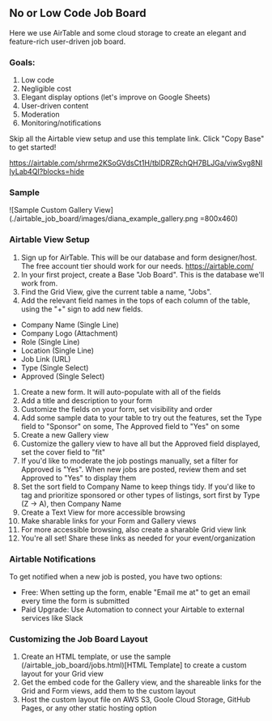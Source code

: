 ## No or Low Code Job Board

Here we use AirTable and some cloud storage to create an elegant and feature-rich user-driven job board.

### Goals:
1. Low code
1. Negligible cost
1. Elegant display options (let's improve on Google Sheets)
1. User-driven content
1. Moderation
1. Monitoring/notifications

Skip all the Airtable view setup and use this template link. Click "Copy Base" to get started!

https://airtable.com/shrme2KSoGVdsCt1H/tblDRZRchQH7BLJGa/viwSvg8NIIyLab4QI?blocks=hide

### Sample

![Sample Custom Gallery View](./airtable_job_board/images/diana_example_gallery.png =800x460)

### Airtable View Setup
1. Sign up for AirTable. This will be our database and form designer/host. The free account tier should work for our needs.
https://airtable.com/
1. In your first project, create a Base "Job Board". This is the database we'll work from.
1. Find the Grid View, give the current table a name, "Jobs".
1. Add the relevant field names in the tops of each column of the table, using the "+" sign to add new fields.
  - Company Name (Single Line)
  - Company Logo (Attachment)
  - Role (Single Line)
  - Location (Single Line)
  - Job Link (URL)
  - Type (Single Select)
  - Approved (Single Select)
1. Create a new form. It will auto-populate with all of the fields
1. Add a title and description to your form
1. Customize the fields on your form, set visibility and order
1. Add some sample data to your table to try out the features, set the Type field to "Sponsor" on some, The Approved field to "Yes" on some
1. Create a new Gallery view
1. Customize the gallery view to have all but the Approved field displayed, set the cover field to "fit"
1. If you'd like to moderate the job postings manually, set a filter for Approved is "Yes". When new jobs are posted, review them and set Approved to "Yes" to display them
1. Set the sort field to Company Name to keep things tidy. If you'd like to tag and prioritize sponsored or other types of listings, sort first by Type (Z -> A), then Company Name
1. Create a Text View for more accessible browsing
1. Make sharable links for your Form and Gallery views
1. For more accessible browsing, also create a sharable Grid view link
1. You're all set! Share these links as needed for your event/organization

### Airtable Notifications

To get notified when a new job is posted, you have two options:

 - Free: When setting up the form, enable "Email me at" to get an email every time the form is submitted
 - Paid Upgrade: Use Automation to connect your Airtable to external services like Slack


### Customizing the Job Board Layout

1. Create an HTML template, or use the sample (/airtable_job_board/jobs.html)[HTML Template] to create a custom layout for your Grid view
1. Get the embed code for the Gallery view, and the shareable links for the Grid and Form views, add them to the custom layout
1. Host the custom layout file on AWS S3, Goole Cloud Storage, GitHub Pages, or any other static hosting option




